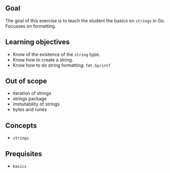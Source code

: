 ## Goal

The goal of this exercise is to teach the student the basics on `strings` in Go. Focusses on formatting.

## Learning objectives

- Know of the existence of the `string` type.
- Know how to create a string.
- Know how to do string formatting: `fmt.Sprintf`

## Out of scope

- iteration of strings
- strings package
- immutability of strings
- bytes and runes

## Concepts

- `strings`

## Prequisites

- `basics`

